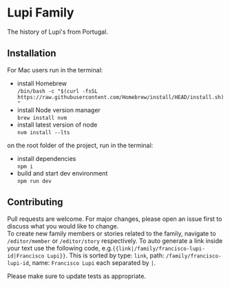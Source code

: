 # Lupi Family

The history of Lupi's from Portugal.

## Installation

For Mac users run in the terminal:
* install Homebrew<br />
```/bin/bash -c "$(curl -fsSL https://raw.githubusercontent.com/Homebrew/install/HEAD/install.sh)"```
* install Node version manager<br />
```brew install nvm```
* install latest version of node<br />
```nvm install --lts```

on the root folder of the project, run in the terminal:<br />
* install dependencies<br />
```npm i```<br />
* build and start dev environment<br />
```npm run dev```

## Contributing
Pull requests are welcome. For major changes, please open an issue first to discuss what you would like to change.<br />
To create new family members or stories related to the family, navigate to ```/editor/member``` or ```/editor/story``` respectively. To auto generate a link inside your text use the following code, e.g.```{{link|/family/francisco-lupi-id|Francisco Lupi}}```. This is sorted by type: ```link```, path: ```/family/francisco-lupi-id```, name: ```Francisco Lupi``` each separated by ```|```.

Please make sure to update tests as appropriate.
